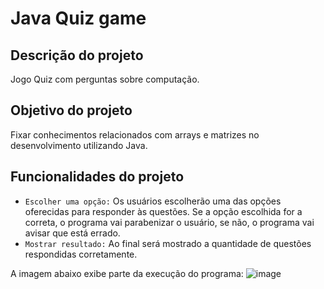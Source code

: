 # Java Quiz game

## Descrição do projeto
Jogo Quiz com perguntas sobre computação. 
## Objetivo do projeto
Fixar conhecimentos relacionados com arrays e matrizes no desenvolvimento utilizando Java.

## Funcionalidades do projeto
- `Escolher uma opção:` Os usuários escolherão uma das opções oferecidas para responder às questões. Se a opção escolhida for a correta, o programa vai parabenizar o usuário, se não, o programa vai avisar que está errado.
- `Mostrar resultado:` Ao final será mostrado a quantidade de questões respondidas corretamente.

A imagem abaixo exibe parte da execução do programa:
![image](https://github.com/user-attachments/assets/60b68e7b-e8c0-439b-ba43-8b17b34b332a)
